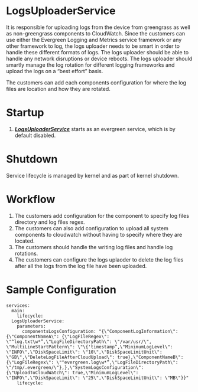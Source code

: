 # LogsUploaderService
It is responsible for uploading logs from the device from greengrass as well as non-greengrass components to CloudWatch.
Since the customers can use either the Evergreen Logging and Metrics service framework or any other framework to log, the 
logs uploader needs to be smart in order to handle these different formats of logs. 
The logs uploader should be able to handle any network disruptions or device reboots. The logs uploader should smartly
manage the log rotation for different logging frameworks and upload the logs on a “best effort” basis.
 
The customers can add each components configuration for where the log files are location and how they are rotated.
# Startup
1. [***LogsUploaderService***](/src/main/java/com/aws/iot/evergreen/logsuploader/LogsUploaderService.java) starts as an
evergreen service, which is by default disabled.

# Shutdown
Service lifecycle is managed by kernel and as part of kernel shutdown.

# Workflow
1. The customers add configuration for the component to specify log files directory and log files regex.
2. The customers can also add configuration to upload all system components to cloudwatch without having to specify where they are located.
3. The customers should handle the writing log files and handle log rotations.
4. The customers can configure the logs uplaoder to delete the log files after all the logs from the log file have been uploaded.


# Sample Configuration
```
services:
  main:
    lifecycle:
  LogsUploaderService:
    parameters:
      componentsLogsConfiguration: "{\"ComponentLogInformation\": {\"ComponentNameA\": {\"LogFileRegex\": \"^log.txt\w*”,\"LogFileDirectoryPath\": \"/var/usr/\", \"MultiLineStartPattern\": \"\{'timestamp”,\"MinimumLogLevel\": \"INFO\",\"DiskSpaceLimit\": \"10\",\"DiskSpaceLimitUnit\": \"GB\",\"DeleteLogFileAfterCloudUpload\": true},\"ComponentNameB\": {\"LogFileRegex\": \"^evergreen.log\w*”,\"LogFileDirectoryPath\": \"/tmp/.evergreen/\"},},\"SystemLogsConfiguration\": {\"UploadToCloudWatch\": true,\"MinimumLogLevel\": \"INFO\",\"DiskSpaceLimit\": \"25\",\"DiskSpaceLimitUnit\": \"MB\"}}"
    lifecycle:
```